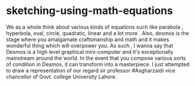 # sketching-using-math-equations
We as a whole think about various kinds of equations such like parabola , hyperbola, oval, circle, quadratic, linear and a lot more . Also, desmos is the stage where you amalgamate craftsmanship and math and it makes wonderful thing which will overpower you. As such , I wanna say that Desmos is a high level graphical mini-computer and it's exceptionally mainstream around the world. In the event that you compose various sorts of condition in Desmos, it can transform into a masterpiece. I just attempted to draw a representation of our regard sir professor #Asgharzaidi vice chancellor of Govt. college University Lahore.
